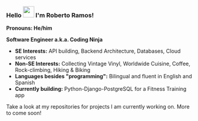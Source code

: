 ### Hello <img src="https://raw.githubusercontent.com/MartinHeinz/MartinHeinz/master/wave.gif" width="30px"> I'm Roberto Ramos!

<p><strong>Pronouns: He/him</strong>
<p><strong>Software Engineer a.k.a. Coding Ninja</strong>

* <strong>SE Interests:</strong> API building, Backend Architecture, Databases, Cloud services
* <strong>Non-SE Interests:</strong> Collecting Vintage Vinyl, Worldwide Cuisine, Coffee, Rock-climbing, Hiking & Biking
* <strong>Languages besides "programming":</strong> Bilingual and fluent in English and Spanish
* <strong>Currently building:</strong> Python-Django-PostgreSQL for a Fitness Training app
  
Take a look at my repositories for projects I am currently working on. More to come soon!


